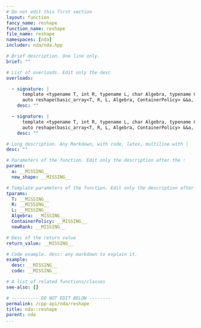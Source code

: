 ```yaml
---
# Do not edit this first section
layout: function
fancy_name: reshape
function_name: reshape
file_name: reshape
namespaces: [nda]
includer: nda/nda.hpp

# Brief description. One line only.
brief: ""

# List of overloads. Edit only the desc
overloads:

  - signature: |
      template <typename T, int R, typename L, char Algebra, typename ContainerPolicy, auto newRank> 
      auto reshape(basic_array<T, R, L, Algebra, ContainerPolicy> &&a, std::array<long, newRank> const &new_shape)
    desc: ""

  - signature: |
      template <typename T, int R, typename L, char Algebra, typename ContainerPolicy, auto newRank> 
      auto reshape(basic_array<T, R, L, Algebra, ContainerPolicy> &&a, std::array<int, newRank> const &new_shape)
    desc: ""

# Long description. Any Markdown, with code, latex, multiline with |
desc: ""

# Parameters of the function. Edit only the description after the :
params:
  a: __MISSING__
  new_shape: __MISSING__

# Template parameters of the function. Edit only the description after the :
tparams:
  T: __MISSING__
  R: __MISSING__
  L: __MISSING__
  Algebra: __MISSING__
  ContainerPolicy: __MISSING__
  newRank: __MISSING__

# Desc of the return value
return_value: __MISSING__

# Code example. desc: any markdown to explain it.
example:
  desc: __MISSING__
  code: __MISSING__

# A list of related functions/classes
see-also: []

# ---------- DO NOT EDIT BELOW --------
permalink: /cpp-api/nda/reshape
title: nda::reshape
parent: nda
...
```


